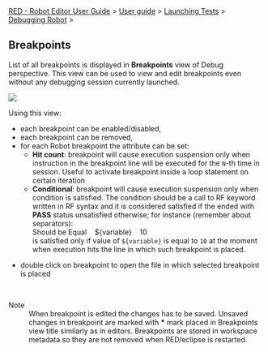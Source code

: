 <html>
<head>
<link href="PLUGINS_ROOT/org.robotframework.ide.eclipse.main.plugin.doc.user/help/style.css" rel="stylesheet" type="text/css"/>
</head>
<body>
<a href="RED/../../../../../help/index.html">RED - Robot Editor User Guide</a> &gt; <a href="RED/../../../../../help/user_guide/user_guide.html">User guide</a> &gt; <a href="RED/../../../../../help/user_guide/launching.html">Launching Tests</a> &gt; <a href="RED/../../../../../help/user_guide/launching/debug.html">Debugging Robot</a> &gt; 
	<h2>Breakpoints</h2>
<p>List of all breakpoints is displayed in <b>Breakpoints</b> view of Debug perspective.
	This view can be used to view and edit breakpoints even without any debugging session currently launched.
	</p>
<img src="images/debug_breakpoints.png"/>
<p>Using this view:
	</p>
<ul>
<li>each breakpoint can be enabled/disabled,
	    </li>
<li>each breakpoint can be removed,
	    </li>
<li>for each Robot breakpoint the attribute can be set:
			<ul>
<li><b>Hit count</b>: breakpoint will cause execution suspension only when instruction in the
				breakpoint line will be executed for the <code>N</code>-th time in session. 
				Useful to activate breakpoint inside a loop statement on certain iteration
				</li>
<li><b>Conditional</b>: breakpoint will cause execution suspension only when condition is satisfied.
	    		The condition should be a call to RF keyword written in RF syntax and it is considered satisfied if the
	    		ended with <b>PASS</b> status unsatisfied otherwise; for instance (remember about separators): 
	    		<div class="code">Should be Equal&nbsp;&nbsp;&nbsp;&nbsp;${variable}&nbsp;&nbsp;&nbsp;&nbsp;10
	    		</div> 
	    		is satisfied only if value of <code>${variable}</code> is equal to <code>10</code> at the moment
	    		when execution hits the line in which such breakpoint is placed.
	    		</li>
</ul><p></p>
</li>
<li>double click on breakpoint to open the file in which selected breakpoint is placed
	    </li>
</ul>
<br/>
<dl class="note">
<dt>Note</dt>
<dd>When breakpoint is edited the changes has to be saved. Unsaved changes in breakpoint are marked with 
	   <b>*</b> mark placed in Breakpoints view title similarly as in editors. Breakpoints are stored in workspace 
	   metadata so they are not removed when RED/eclipse is restarted.
	   </dd>
</dl>
</body>
</html>